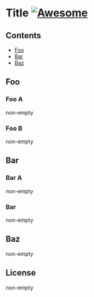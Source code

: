 # Title [![Awesome](https://awesome.re/badge.svg)](https://awesome.re)

## Contents

- [Foo](#foo)
- [Bar](#bar)
- [Baz](#baz)

## Foo

### Foo A

non-empty

### Foo B

non-empty

## Bar

### Bar A

non-empty

### Bar

non-empty

## Baz

non-empty

## License

non-empty
